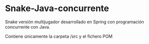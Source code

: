 # Snake-Java-concurrente
Snake versión multijugador desarrollado en Spring con programación concurrente con Java.

Contiene únicamente la carpeta /src y el fichero POM
